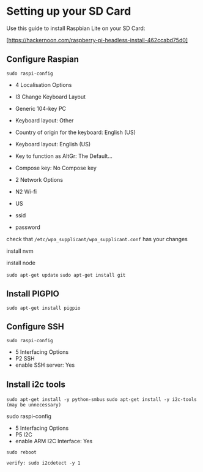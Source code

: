 # Setting up your SD Card

Use this guide to install Raspbian Lite on your SD Card:

[https://hackernoon.com/raspberry-pi-headless-install-462ccabd75d0]

## Configure Raspian

`sudo raspi-config`
* 4 Localisation Options
* I3 Change Keyboard Layout
* Generic 104-key PC
* Keyboard layout: Other
* Country of origin for the keyboard: English (US)
* Keyboard layout: English (US)
* Key to function as AltGr: The Default...
* Compose key: No Compose key

* 2 Network Options
* N2 Wi-fi
* US
* ssid
* password

check that `/etc/wpa_supplicant/wpa_supplicant.conf` has your changes

install nvm

install node

`sudo apt-get update`
`sudo apt-get install git`

## Install PIGPIO
`sudo apt-get install pigpio`

## Configure SSH
`sudo raspi-config`
* 5 Interfacing Options
* P2 SSH
* enable SSH server: Yes

## Install i2c tools
`sudo apt-get install -y python-smbus`
`sudo apt-get install -y i2c-tools (may be unnecessary)`


sudo raspi-config
* 5 Interfacing Options
* P5 I2C
* enable ARM I2C Interface: Yes


`sudo reboot`


`verify: sudo i2cdetect -y 1`

